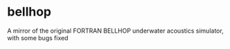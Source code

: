 # bellhop
A mirror of the original FORTRAN BELLHOP underwater acoustics simulator, with some bugs fixed

